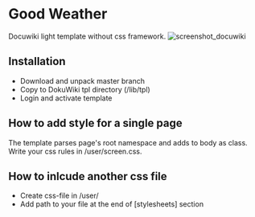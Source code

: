 # Good Weather
Docuwiki light template without css framework.
![screenshot_docuwiki](https://cloud.githubusercontent.com/assets/4923502/18818186/fd24adbe-8383-11e6-859c-7372a820107d.png)

## Installation
* Download and unpack master branch
* Copy to DokuWiki tpl directory (/lib/tpl)
* Login and activate template

## How to add style for a single page
The template parses page's root namespace and adds to body as class.
Write your css rules in /user/screen.css.

## How to inlcude another css file
* Create css-file in /user/
* Add path to your file at the end of [stylesheets] section
